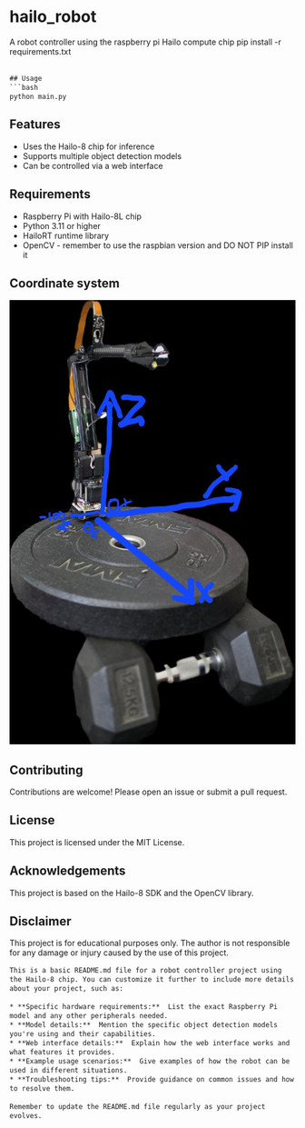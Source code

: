 # hailo_robot
A robot controller using the raspberry pi Hailo compute chip
pip install -r requirements.txt
```

## Usage
```bash
python main.py
```

## Features
* Uses the Hailo-8 chip for inference
* Supports multiple object detection models
* Can be controlled via a web interface

## Requirements
* Raspberry Pi with Hailo-8L chip
* Python 3.11 or higher
* HailoRT runtime library
* OpenCV - remember to use the raspbian version and DO NOT PIP install it

## Coordinate system
![image info](./test_data/images/sharkie_bot_xyz.jpg)

## Contributing
Contributions are welcome! Please open an issue or submit a pull request.

## License
This project is licensed under the MIT License.

## Acknowledgements
This project is based on the Hailo-8 SDK and the OpenCV library.

## Disclaimer
This project is for educational purposes only. The author is not responsible for any damage or injury caused by the use of this project.
```
This is a basic README.md file for a robot controller project using the Hailo-8 chip. You can customize it further to include more details about your project, such as:

* **Specific hardware requirements:**  List the exact Raspberry Pi model and any other peripherals needed.
* **Model details:**  Mention the specific object detection models you're using and their capabilities.
* **Web interface details:**  Explain how the web interface works and what features it provides.
* **Example usage scenarios:**  Give examples of how the robot can be used in different situations.
* **Troubleshooting tips:**  Provide guidance on common issues and how to resolve them.

Remember to update the README.md file regularly as your project evolves.
